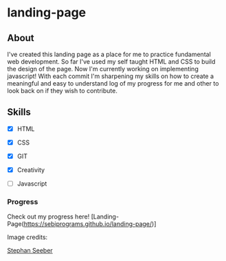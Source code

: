 # landing-page

## About
I've created this landing page as a place for me to practice fundamental web
development. So far I've used my self  taught HTML and CSS to build the design of 
the page. Now I'm currently working on implementing javascript! With each commit I'm
sharpening my skills on how to create a meaningful and easy to understand log of my
progress for me and other to look back on if they wish to contribute.


## Skills 

- [x] HTML
- [x] CSS
- [x] GIT
- [x] Creativity
- [ ] Javascript


### Progress
Check out my progress here! [Landing-Page(https://sebiprograms.github.io/landing-page/)]


Image credits:

[Stephan Seeber](https://www.pexels.com/@stywo/)
